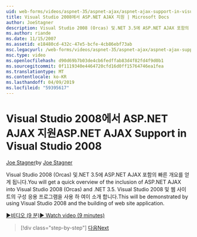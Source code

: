 ```yaml
---
uid: web-forms/videos/aspnet-35/aspnet-ajax/aspnet-ajax-support-in-visual-studio-2008
title: Visual Studio 2008에서 ASP.NET AJAX 지원 | Microsoft Docs
author: JoeStagner
description: Visual Studio 2008 (Orcas) 및.NET 3.5에 ASP.NET AJAX 포함의 빠른 개요를 얻게 됩니다. Visual Studio를 사용 하 여이 소개 합니다...
ms.author: riande
ms.date: 11/15/2007
ms.assetid: e18480cd-432c-47e5-bcfe-4cb86ebf73ab
msc.legacyurl: /web-forms/videos/aspnet-35/aspnet-ajax/aspnet-ajax-support-in-visual-studio-2008
msc.type: video
ms.openlocfilehash: d90d69b7b03de4cb6fedffab83d4f82fd4f9d0b1
ms.sourcegitcommit: 0f1119340e4464720cfd16d0ff15764746ea1fea
ms.translationtype: MT
ms.contentlocale: ko-KR
ms.lasthandoff: 04/09/2019
ms.locfileid: "59395617"
---
```

# <a name="aspnet-ajax-support-in-visual-studio-2008"></a><span data-ttu-id="07fb7-104">Visual Studio 2008에서 ASP.NET AJAX 지원</span><span class="sxs-lookup"><span data-stu-id="07fb7-104">ASP.NET AJAX Support in Visual Studio 2008</span></span>

<span data-ttu-id="07fb7-105">[Joe Stagner](https://github.com/JoeStagner)</span><span class="sxs-lookup"><span data-stu-id="07fb7-105">by [Joe Stagner](https://github.com/JoeStagner)</span></span>

<span data-ttu-id="07fb7-106">Visual Studio 2008 (Orcas) 및.NET 3.5에 ASP.NET AJAX 포함의 빠른 개요를 얻게 됩니다.</span><span class="sxs-lookup"><span data-stu-id="07fb7-106">You will get a quick overview of the inclusion of ASP.NET AJAX into Visual Studio 2008 (Orcas) and .NET 3.5.</span></span> <span data-ttu-id="07fb7-107">Visual Studio 2008 및 웹 사이트의 구성 응용 프로그램을 사용 하 여이 소개 합니다.</span><span class="sxs-lookup"><span data-stu-id="07fb7-107">This will be demonstrated by using Visual Studio 2008 and the building of web site application.</span></span>

[<span data-ttu-id="07fb7-108">&#9654;비디오 (9 분)</span><span class="sxs-lookup"><span data-stu-id="07fb7-108">&#9654; Watch video (9 minutes)</span></span>](https://channel9.msdn.com/Blogs/ASP-NET-Site-Videos/aspnet-ajax-support-in-visual-studio-2008)

> [!div class="step-by-step"]
> [<span data-ttu-id="07fb7-109">다음</span><span class="sxs-lookup"><span data-stu-id="07fb7-109">Next</span></span>](adding-ajax-functionality-to-an-existing-aspnet-page.md)
